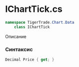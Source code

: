 
# IChartTick.cs
```csharp
namespace TigerTrade.Chart.Data  
    class IChartTick
```

Описание

### Синтаксис
```csharp
Decimal Price { get; }
```

